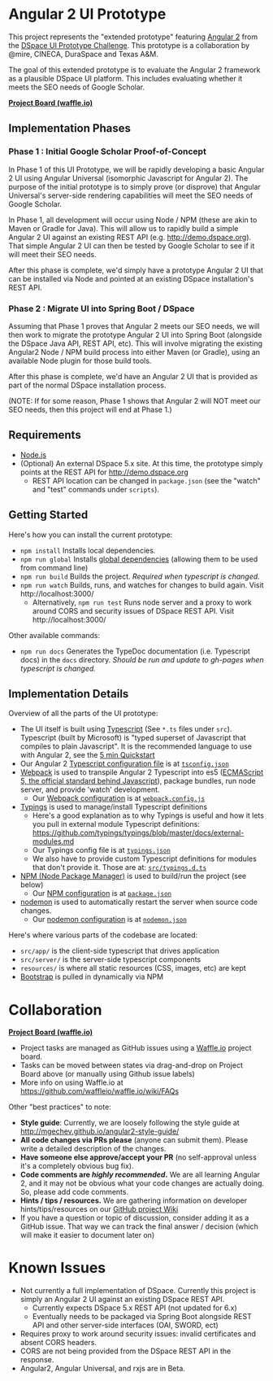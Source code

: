 # Angular 2 UI Prototype

This project represents the "extended prototype" featuring [Angular 2](https://angular.io/) from the [DSpace UI Prototype Challenge](https://wiki.duraspace.org/display/DSPACE/DSpace+UI+Prototype+Challenge). This prototype is a collaboration by @mire, CINECA, DuraSpace and Texas A&M.

The goal of this extended prototype is to evaluate the Angular 2 framework as a plausible DSpace UI platform. This includes evaluating whether it meets the SEO needs of Google Scholar.

**[Project Board (waffle.io)](https://waffle.io/DSpace-Labs/angular2-ui-prototype)**

## Implementation Phases

### Phase 1 : Initial Google Scholar Proof-of-Concept

In Phase 1 of this UI Prototype, we will be rapidly developing a basic Angular 2 UI using Angular Universal (isomorphic Javascript for Angular 2). The purpose of the initial prototype is to simply prove (or disprove) that Angular Universal's server-side rendering capabilities will meet the SEO needs of Google Scholar.

In Phase 1, all development will occur using Node / NPM (these are akin to Maven or Gradle for Java). This will allow us to rapidly build a simple Angular 2 UI against an existing REST API (e.g. http://demo.dspace.org). That simple Angular 2 UI can then be tested by Google Scholar to see if it will meet their SEO needs.

After this phase is complete, we'd simply have a prototype Angular 2 UI that can be installed via Node and pointed at an existing DSpace installation's REST API.

### Phase 2 : Migrate UI into Spring Boot / DSpace

Assuming that Phase 1 proves that Angular 2 meets our SEO needs, we will then work to migrate the prototype Angular 2 UI into Spring Boot (alongside the DSpace Java API, REST API, etc). This will involve migrating the existing Angular2 Node / NPM build process into either Maven (or Gradle), using an available Node plugin for those build tools.

After this phase is complete, we'd have an Angular 2 UI that is provided as part of the normal DSpace installation process.

(NOTE: If for some reason, Phase 1 shows that Angular 2 will NOT meet our SEO needs, then this project will end at Phase 1.)


## Requirements

 - [Node.js](https://nodejs.org/)
 - (Optional) An external DSpace 5.x site. At this time, the prototype simply points at the REST API for http://demo.dspace.org
     - REST API location can be changed in `package.json` (see the "watch" and "test" commands under `scripts`).

## Getting Started

Here's how you can install the current prototype:

 - `npm install` Installs local dependencies.
 - `npm run global` Installs [global dependencies](https://docs.npmjs.com/getting-started/installing-npm-packages-globally) (allowing them to be used from command line)
 - `npm run build` Builds the project. *Required when typescript is changed.*
 - `npm run watch` Builds, runs, and watches for changes to build again. Visit http://localhost:3000/
     - Alternatively, `npm run test` Runs node server and a proxy to work around CORS and security issues of DSpace REST API. Visit http://localhost:3000/

Other available commands:
 - `npm run docs` Generates the TypeDoc documentation (i.e. Typescript docs) in the `docs` directory. *Should be run and update to gh-pages when typescript is changed.* 

## Implementation Details

Overview of all the parts of the UI prototype:
  * The UI itself is built using [Typescript](http://www.typescriptlang.org/) (See `*.ts` files under `src`). Typescript (built by Microsoft) is "typed superset of Javascript that compiles to plain Javascript". It is the recommended language to use with Angular 2, see the [5 min Quickstart](https://angular.io/docs/ts/latest/quickstart.html)
  * Our Angular 2 [Typescript configuration file](https://angular.io/docs/ts/latest/guide/typescript-configuration.html) is at [`tsconfig.json`](https://github.com/DSpace-Labs/angular2-ui-prototype/blob/master/tsconfig.json)
  * [Webpack](https://webpack.github.io/docs/configuration.html) is used to transpile Angular 2 Typescript into es5 ([ECMAScript 5, the official standard behind Javascript](http://benmccormick.org/2015/09/14/es5-es6-es2016-es-next-whats-going-on-with-javascript-versioning/)), package bundles, run node server, and provide 'watch' development.
    * Our [Webpack configuration](https://webpack.github.io/docs/configuration.html) is at [`webpack.config.js`](https://github.com/DSpace-Labs/angular2-ui-prototype/blob/master/webpack.config.js)
  * [Typings](https://github.com/typings/typings) is used to manage/install Typescript definitions
    * Here's a good explanation as to why Typings is useful and how it lets you pull in external module Typescript definitions: https://github.com/typings/typings/blob/master/docs/external-modules.md
    * Our Typings config file is at [`typings.json`](https://github.com/DSpace-Labs/angular2-ui-prototype/blob/master/typings.json)
    * We also have to provide custom Typescript definitions for modules that don't provide it. Those are at: [`src/typings.d.ts`](https://github.com/DSpace-Labs/angular2-ui-prototype/blob/master/src/typings.d.ts)
  * [NPM (Node Package Manager)](https://www.npmjs.com/) is used to build/run the project (see below)
    * Our [NPM configuration](https://docs.npmjs.com/files/package.json) is at [`package.json`](https://github.com/DSpace-Labs/angular2-ui-prototype/blob/master/package.json)
  * [nodemon](http://nodemon.io/) is used to automatically restart the server when source code changes.
    * Our [nodemon configuration](https://github.com/remy/nodemon#config-files) is at [`nodemon.json`](https://github.com/DSpace-Labs/angular2-ui-prototype/blob/master/nodemon.json)

Here's where various parts of the codebase are located:
  - `src/app/` is the client-side typescript that drives application
  - `src/server/` is the server-side typescript components
  - `resources/` is where all static resources (CSS, images, etc) are kept
  - [Bootstrap](http://getbootstrap.com/) is pulled in dynamically via NPM

# Collaboration

**[Project Board (waffle.io)](https://waffle.io/DSpace-Labs/angular2-ui-prototype)**
* Project tasks are managed as GitHub issues using a [Waffle.io](https://github.com/waffleio/waffle.io) project board.
* Tasks can be moved between states via drag-and-drop on Project Board above (or manually using Github issue labels)
* More info on using Waffle.io at https://github.com/waffleio/waffle.io/wiki/FAQs

Other "best practices" to note:
* **Style guide**: Currently, we are loosely following the style guide at http://mgechev.github.io/angular2-style-guide/
* **All code changes via PRs please** (anyone can submit them). Please write a detailed description of the changes.
* **Have someone else approve/accept your PR** (no self-approval unless it's a completely obvious bug fix).
* **Code comments are *highly recommended*.** We are all learning Angular 2, and it may not be obvious what your code changes are actually doing. So, please add code comments.
* **Hints / tips / resources.** We are gathering information on developer hints/tips/resources on our [GitHub project Wiki](https://github.com/DSpace-Labs/angular2-ui-prototype/wiki)
* If you have a question or topic of discussion, consider adding it as a GitHub issue. That way we can track the final answer / decision (which will make it easier to document later on)

# Known Issues

 - Not currently a full implementation of DSpace. Currently this project is simply an Angular 2 UI against an existing DSpace REST API.
     - Currently expects DSpace 5.x REST API (not updated for 6.x)
     - Eventually needs to be packaged via Spring Boot alongside REST API and other server-side interfaces (OAI, SWORD, ect)
 - Requires proxy to work around security issues: invalid certificates and absent CORS headers.
 - CORS are not being provided from the DSpace REST API in the response.
 - Angular2, Angular Universal, and rxjs are in Beta.
